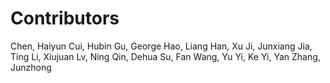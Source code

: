 # Contributors

Chen, Haiyun
Cui, Hubin
Gu, George
Hao, Liang
Han, Xu
Ji, Junxiang
Jia, Ting
Li, Xiujuan
Lv, Ning
Qin, Dehua
Su, Fan
Wang, Yu
Yi, Ke 
Yi, Yan
Zhang, Junzhong
